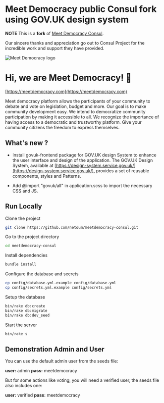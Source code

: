 
# Meet Democracy public Consul fork using GOV.UK design system


**NOTE** This is a **fork** of [Meet Democracy Consul](https://github.com/netoum/meetdemocracy-consul).

Our sincere thanks and appreciation go out to Consul Project for the incredible work and support they have provided.

![Meet Democracy logo](https://meetdemocracy.com/images/LogoMeetDemocracy.png)


# Hi, we are Meet Democracy! 👋
[https://meetdemocracy.com](https://meetdemocracy.com)

Meet democracy platform allows the participants of your community to debate and vote on legislation, budget and more. Our goal is to make community development easy. We intend to democratize community participation by making it accessible to all. We recognize the importance of having access to a democratic and trustworthy platform. Give your community citizens the freedom to express themselves.

## What's new ?

- Install govuk-frontend package for GOV.UK design System to enhance the user interface and design of the application. The GOV.UK Design System, available at [https://design-system.service.gov.uk/](https://design-system.service.gov.uk/), provides a set of reusable components, styles and Patterns.

- Add @import "govuk/all" in application.scss to import the necessary CSS and JS.


## Run Locally

Clone the project

```bash
git clone https://github.com/netoum/meetdemocracy-consul.git
```

Go to the project directory

```bash
cd meetdemocracy-consul
```

Install dependencies

```bash
bundle install

```
Configure the database and secrets

```bash
cp config/database.yml.example config/database.yml
cp config/secrets.yml.example config/secrets.yml
```

Setup the database

```bash
bin/rake db:create
bin/rake db:migrate
bin/rake db:dev_seed
```

Start the server

```bash
bin/rake s
```

## Demonstration Admin and User

You can use the default admin user from the seeds file:

 **user:** admin
 **pass:** meetdemocracy

But for some actions like voting, you will need a verified user, the seeds file also includes one:

 **user:** verified
 **pass:** meetdemocracy
